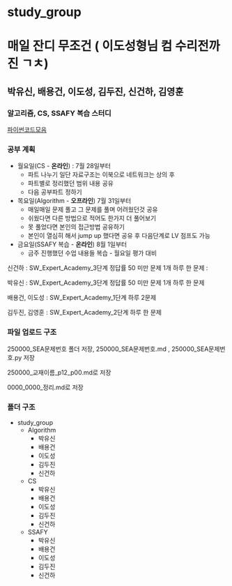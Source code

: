 # study_group

# 매일 잔디 무조건 ( 이도성형님 컴 수리전까진 ㄱㅊ)
## 박유신, 배용건, 이도성, 김두진, 신건하, 김영훈
### 알고리즘, CS, SSAFY 복습 스터디
[파이썬코드모음](https://codesol.how-to.best/doc/python)

### 공부 계획
- 월요일(CS - **온라인**) : 7월 28일부터
  - 파트 나누기 일단 자료구조는 이북으로 네트워크는 상의 후
  - 파트별로 정리했던 범위 내용 공유
  - 다음 공부파트 정하기
- 목요일(Algorithm - **오프라인**) 7월 31일부터
  - 매일매일 문제 풀고 그 문제를 풀며 어려웠던것 공유
  - 쉬웠다면 다른 방법으로 적어도 한가지 더 풀어보기
  - 못 풀었다면 본인의 접근방법 공유하기
  - 본인이 열심히 해서 jump up 했다면 공유 후 다음단계로 LV 점프도 가능
- 금요일(SSAFY 복습 - **온라인**) 8월 1일부터
  - 금주 진행했던 수업 내용들 복습 - 월요일 평가 대비

신건하 : SW_Expert_Academy_3단계 정답률 50 미만 문제 1개 하루 한 문제 : 

박유신 : SW_Expert_Academy_3단계 정답률 50 미만 문제 1개 하루 한 문제

배용건, 이도성 : SW_Expert_Academy_1단계 하루 2문제

김두진, 김영훈 : SW_Expert_Academy_2단계 하루 한 문제

### 파일 업로드 구조
250000_SEA문제번호 폴더 저장, 250000_SEA문제번호.md , 250000_SEA문제번호.py 저장

250000_교재이름_p12_p00.md로 저장

0000_0000_정리.md로 저장

### 폴더 구조
- study_group
  - Algorithm
    - 박유신
    - 배용건
    - 이도성
    - 김두진
    - 신건하
  - CS
    - 박유신
    - 배용건
    - 이도성
    - 김두진
    - 신건하
  - SSAFY
    - 박유신
    - 배용건
    - 이도성
    - 김두진
    - 신건하
